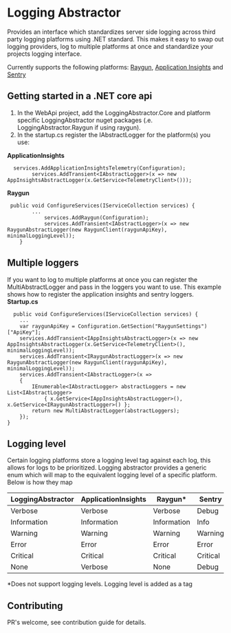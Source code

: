 
# Logging Abstractor
Provides an interface which standardizes server side logging across third party logging platforms using .NET standard. 
This makes it easy to swap out logging providers, log to multiple platforms at once and standardize your projects logging interface. 

Currently supports the following platforms: [Raygun](http://raygun.com/), [Application Insights](https://docs.microsoft.com/en-us/azure/azure-monitor/overview#application-insights) and [Sentry](https://sentry.io/welcome/)

## Getting started in a .NET core api
 1. In the WebApi project, add the LoggingAbstractor.Core and platform specific LoggingAbstractor nuget packages (.e. LoggingAbstractor.Raygun if using raygun).
2. In the startup.cs register the IAbstractLogger for the platform(s) you use:

**ApplicationInsights**


      services.AddApplicationInsightsTelemetry(Configuration);
            services.AddTransient<IAbstractLogger>(x => new AppInsightsAbstractLogger(x.GetService<TelemetryClient>()));

**Raygun**
   

     public void ConfigureServices(IServiceCollection services) {
            ...
                services.AddRaygun(Configuration);
                services.AddTransient<IAbstractLogger>(x => new RaygunAbstractLogger(new RaygunClient(raygunApiKey), minimalLoggingLevel));
        }


## Multiple loggers
If you want to log to multiple platforms at once you can register the MultiAbstractLogger and pass in the loggers you want to use. This example shows how to register the application insights and sentry loggers.
**Startup.cs** 
  

      public void ConfigureServices(IServiceCollection services) {
        ...
        var raygunApiKey = Configuration.GetSection("RaygunSettings")["ApiKey"];
        services.AddTransient<IAppInsightsAbstractLogger>(x => new AppInsightsAbstractLogger(x.GetService<TelemetryClient>(), minimalLoggingLevel));
        services.AddTransient<IRaygunAbstractLogger>(x => new RaygunAbstractLogger(new RaygunClient(raygunApiKey), minimalLoggingLevel));
        services.AddTransient<IAbstractLogger>(x =>
        {
            IEnumerable<IAbstractLogger> abstractLoggers = new List<IAbstractLogger>
                { x.GetService<IAppInsightsAbstractLogger>(), x.GetService<IRaygunAbstractLogger>() };
            return new MultiAbstractLogger(abstractLoggers);
        });   
    }

## Logging level
Certain logging platforms store a logging level tag against each log, this allows for logs to be prioritized. Logging abstractor provides a generic enum which will map to the equivalent logging level of a specific platform. Below is how they map

| LoggingAbstractor| ApplicationInsights| Raygun* | Sentry
| ------------- |-------------| ------------- |------------- |
| Verbose      | Verbose      |Verbose|Debug
| Information      |Information   |Information|Info
| Warning| Warning|Warning|Warning
| Error| Error|Error|Error
| Critical| Critical|Critical|Critical
| None| Verbose      |None|Debug

*Does not support logging levels. Logging level is added as a tag

## Contributing
PR's welcome, see contribution guide for details.
